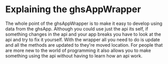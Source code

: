 # Explaining the ghsAppWrapper

The whole point of the ghsAppWrapper is to make it easy to develop using data from the ghsApp. Although you could use just the api its self, if something changes in the api and your app breaks you have to look at the api and try to fix it yourself. With the wrapper all you need to do is update and all the methods are updated to they're moved location. For people that are more new to the world of programming it also allows you to make something using the api without having to learn how an api work.
